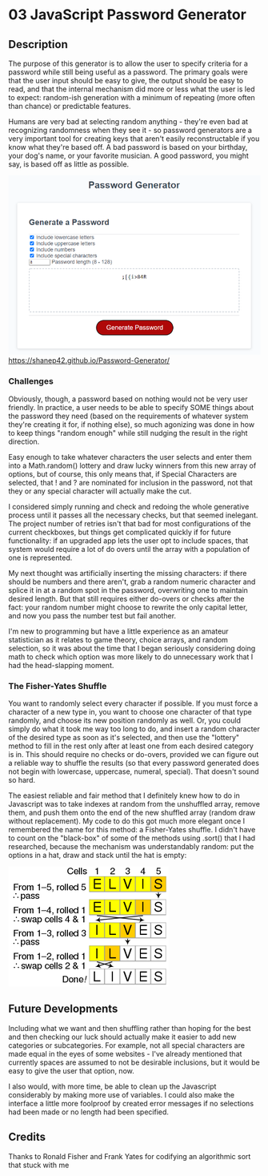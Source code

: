 # 03 JavaScript Password Generator

## Description

The purpose of this generator is to allow the user to specify criteria for a password while still being useful as a password. The primary goals were that the user input should be easy to give, the output should be easy to read, and that the internal mechanism did more or less what the user is led to expect: random-ish generation with a minimum of repeating (more often than chance) or predictable features.

Humans are very bad at selecting random anything - they're even bad at recognizing randomness when they see it - so password generators are a very important tool for creating keys that aren't easily reconstructable if you know what they're based off. A bad password is based on your birthday, your dog's name, or your favorite musician. A good password, you might say, is based off as little as possible.

![The interface, with added check boxes and number input](assets/screenshot.png "The new interface")
https://shanep42.github.io/Password-Generator/

### Challenges

Obviously, though, a password based on nothing would not be very user friendly. In practice, a user needs to be able to specify SOME things about the password they need (based on the requirements of whatever system they're creating it for, if nothing else), so much agonizing was done in how to keep things "random enough" while still nudging the result in the right direction.

Easy enough to take whatever characters the user selects and enter them into a Math.random() lottery and draw lucky winners from this new array of options, but of course, this only means that, if Special Characters are selected, that ! and ? are nominated for inclusion in the password, not that they or any special character will actually make the cut.

I considered simply running and check and redoing the whole generative process until it passes all the necessary checks, but that seemed inelegant. The project number of retries isn't that bad for most configurations of the current checkboxes, but things get complicated quickly if for future functionality: if an upgraded app lets the user opt to include spaces, that system would require a lot of do overs until the array with a population of one is represented.

My next thought was artificially inserting the missing characters: if there should be numbers and there aren't, grab a random numeric character and splice it in at a random spot in the password, overwriting one to maintain desired length. But that still requires either do-overs or checks after the fact: your random number might choose to rewrite the only capital letter, and now you pass the number test but fail another.

I'm new to programming but have a little experience as an amateur statistician as it relates to game theory, choice arrays, and random selection, so it was about the time that I began seriously considering doing math to check which option was more likely to do unnecessary work that I had the head-slapping moment.

### The Fisher-Yates Shuffle

You want to randomly select every character if possible. If you must force a character of a new type in, you want to choose one character of that type randomly, and choose its new position randomly as well. Or, you could simply do what it took me way too long to do, and insert a random character of the desired type as soon as it's selected, and then use the "lottery" method to fill in the rest only after at least one from each desired category is in. This should require no checks or do-overs, provided we can figure out a reliable way to shuffle the results (so that every password generated does not begin with lowercase, uppercase, numeral, special). That doesn't sound so hard.

The easiest reliable and fair method that I definitely knew how to do in Javascript was to take indexes at random from the unshuffled array, remove them, and push them onto the end of the new shuffled array (random draw without replacement). My code to do this got much more elegant once I remembered the name for this method: a Fisher-Yates shuffle. I didn't have to count on the "black-box" of some of the methods using .sort() that I had researched, because the mechanism was understandably random: put the options in a hat, draw and stack until the hat is empty:

![The Durstenfeld variation on the Fisher-Yates shuffle](assets/Durstenfeld_shuffle.png "Representation of Fisher-Yates randomization")

## Future Developments

Including what we want and then shuffling rather than hoping for the best and then checking our luck should actually make it easier to add new categories or subcategories. For example, not all special characters are made equal in the eyes of some websites - I've already mentioned that currently spaces are assumed to not be desirable inclusions, but it would be easy to give the user that option, now.

I also would, with more time, be able to clean up the Javascript considerably by making more use of variables. I could also make the interface a little more foolproof by created error messages if no selections had been made or no length had been specified.

## Credits

Thanks to Ronald Fisher and Frank Yates for codifying an algorithmic sort that stuck with me
